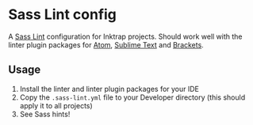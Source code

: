 # Sass Lint config
A [Sass Lint](https://github.com/sasstools/sass-lint/) configuration for Inktrap projects. Should work well with the linter plugin packages for [Atom](https://atom.io/packages/linter-sass-lint), [Sublime Text](https://github.com/skovhus/SublimeLinter-contrib-sass-lint) and [Brackets](https://github.com/petetnt/brackets-sass-lint).

## Usage
1. Install the linter and linter plugin packages for your IDE
2. Copy the `.sass-lint.yml` file to your Developer directory (this should apply it to all projects)
3. See Sass hints!
